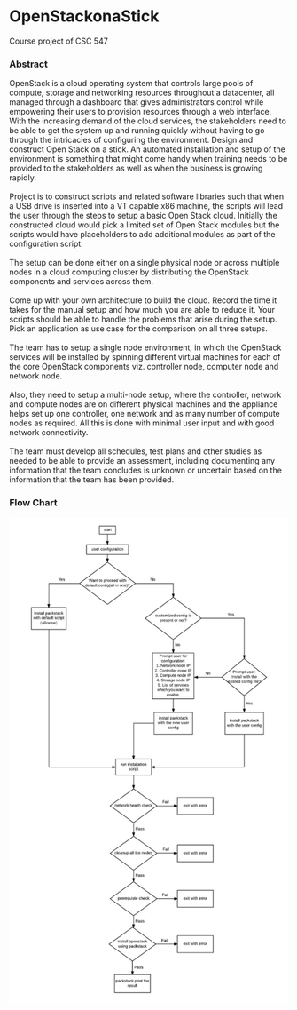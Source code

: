 # OpenStackonaStick
Course project of CSC 547

### Abstract
OpenStack is a cloud operating system that controls large pools of compute, storage and networking resources throughout a datacenter, all managed through a dashboard that gives administrators control while empowering their users to provision resources through a web interface. With the increasing demand of the cloud services, the stakeholders need to be able to get the system up and running quickly without having to go through the intricacies of configuring the environment. Design and construct Open Stack on a stick. An automated installation and setup of the environment is something that might come handy when training needs to be provided to the stakeholders as well as when the business is growing rapidly.
<br><br>
Project is to construct scripts and related software libraries such that when a USB drive is inserted into a VT capable x86 machine, the scripts will lead the user through the steps to setup a basic Open Stack cloud. Initially the constructed cloud would pick a limited set of Open Stack modules but the scripts would have placeholders to add additional modules as part of the configuration script.
<br><br>
The setup can be done either on a single physical node or across multiple nodes in a cloud computing cluster by distributing the OpenStack components and services across them.
<br><br>
Come up with your own architecture to build the cloud. Record the time it takes for the manual setup and how much you are able to reduce it.
Your scripts should be able to handle the problems that arise during the setup. Pick an application as use case for the comparison on all three setups.
<br><br>
The team has to setup a single node environment, in which the OpenStack services will be installed by spinning different virtual machines for each of the core OpenStack components viz. controller node, computer node and network node.
<br><br>
Also, they need to setup a multi-node setup, where the controller, network and compute nodes are on different physical machines and the appliance helps set up one controller, one network and as many number of compute nodes as required. All this is done with minimal user input and with good network connectivity.
<br><br>
The team must develop all schedules, test plans and other studies as needed to be able to provide an assessment, including documenting any information that the team concludes is unknown or uncertain based on the information that the team has been provided.

### Flow Chart
![](./img/flow.jpg)